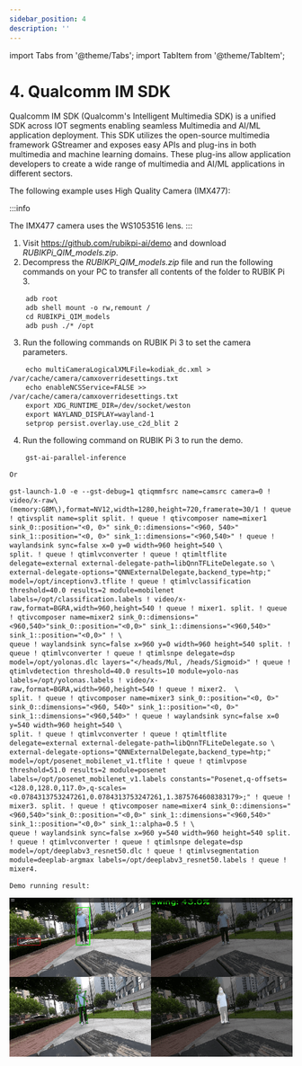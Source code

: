 ```yaml
---
sidebar_position: 4
description: ''
---
```


import Tabs from '@theme/Tabs';
import TabItem from '@theme/TabItem';


# 4. Qualcomm IM SDK

Qualcomm IM SDK (Qualcomm's Intelligent Multimedia SDK) is a unified SDK across IOT segments enabling seamless Multimedia and AI/ML application deployment. This SDK utilizes the open-source multimedia framework GStreamer and exposes easy APIs and plug-ins in both multimedia and machine learning domains. These plug-ins allow application developers to create a wide range of multimedia and AI/ML applications in different sectors.

The following example uses High Quality Camera (IMX477):

:::info

The IMX477 camera uses the WS1053516 lens.
:::

<!-- ![](media/c9eb41acf923e3dd6dfc03b2d26da462.jpeg) -->

1.  Visit https://github.com/rubikpi-ai/demo and download *RUBIKPi_QIM_models.zip*.
2.  Decompress the *RUBIKPi_QIM_models.zip* file and run the following commands on your PC to transfer all contents of the folder to RUBIK Pi 3.

```Shell showLineNumbers  
    adb root  
    adb shell mount -o rw,remount /  
    cd RUBIKPi_QIM_models  
    adb push ./* /opt
```

3.  Run the following commands on RUBIK Pi 3 to set the camera parameters.

```Shell showLineNumbers  
    echo multiCameraLogicalXMLFile=kodiak_dc.xml > /var/cache/camera/camxoverridesettings.txt  
    echo enableNCSService=FALSE >> /var/cache/camera/camxoverridesettings.txt  
    export XDG_RUNTIME_DIR=/dev/socket/weston  
    export WAYLAND_DISPLAY=wayland-1  
    setprop persist.overlay.use_c2d_blit 2
```

4.  Run the following command on RUBIK Pi 3 to run the demo.

```Shell showLineNumbers  
    gst-ai-parallel-inference
```

    Or

```Shell showLineNumbers
gst-launch-1.0 -e --gst-debug=1 qtiqmmfsrc name=camsrc camera=0 ! video/x-raw\(memory:GBM\),format=NV12,width=1280,height=720,framerate=30/1 ! queue ! qtivsplit name=split split. ! queue ! qtivcomposer name=mixer1 sink_0::position="<0, 0>" sink_0::dimensions="<960, 540>" sink_1::position="<0, 0>" sink_1::dimensions="<960,540>" ! queue ! waylandsink sync=false x=0 y=0 width=960 height=540 \
split. ! queue ! qtimlvconverter ! queue ! qtimltflite delegate=external external-delegate-path=libQnnTFLiteDelegate.so \
external-delegate-options="QNNExternalDelegate,backend_type=htp;" model=/opt/inceptionv3.tflite ! queue ! qtimlvclassification threshold=40.0 results=2 module=mobilenet labels=/opt/classification.labels ! video/x-raw,format=BGRA,width=960,height=540 ! queue ! mixer1. split. ! queue ! qtivcomposer name=mixer2 sink_0::dimensions="<960,540>"sink_0::position="<0,0>" sink_1::dimensions="<960,540>" sink_1::position="<0,0>" ! \
queue ! waylandsink sync=false x=960 y=0 width=960 height=540 split. ! queue ! qtimlvconverter ! queue ! qtimlsnpe delegate=dsp model=/opt/yolonas.dlc layers="</heads/Mul, /heads/Sigmoid>" ! queue ! qtimlvdetection threshold=40.0 results=10 module=yolo-nas labels=/opt/yolonas.labels ! video/x-raw,format=BGRA,width=960,height=540 ! queue ! mixer2.  \
split. ! queue ! qtivcomposer name=mixer3 sink_0::position="<0, 0>" sink_0::dimensions="<960, 540>" sink_1::position="<0, 0>" sink_1::dimensions="<960,540>" ! queue ! waylandsink sync=false x=0 y=540 width=960 height=540 \
split. ! queue ! qtimlvconverter ! queue ! qtimltflite delegate=external external-delegate-path=libQnnTFLiteDelegate.so \
external-delegate-options="QNNExternalDelegate,backend_type=htp;" model=/opt/posenet_mobilenet_v1.tflite ! queue ! qtimlvpose threshold=51.0 results=2 module=posenet labels=/opt/posenet_mobilenet_v1.labels constants="Posenet,q-offsets=<128.0,128.0,117.0>,q-scales=<0.0784313753247261,0.0784313753247261,1.3875764608383179>;" ! queue ! mixer3. split. ! queue ! qtivcomposer name=mixer4 sink_0::dimensions="<960,540>"sink_0::position="<0,0>" sink_1::dimensions="<960,540>" sink_1::position="<0,0>" sink_1::alpha=0.5 ! \
queue ! waylandsink sync=false x=960 y=540 width=960 height=540 split. ! queue ! qtimlvconverter ! queue ! qtimlsnpe delegate=dsp model=/opt/deeplabv3_resnet50.dlc ! queue ! qtimlvsegmentation module=deeplab-argmax labels=/opt/deeplabv3_resnet50.labels ! queue ! mixer4.
```

    Demo running result:

![](media/b4d8e1c11a8830507c0586a8aa4dc7bd.png)